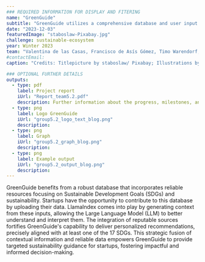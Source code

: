 ```yaml
---
### REQUIRED INFORMATION FOR DISPLAY AND FITERING
name: "GreenGuide"
subtitle: "GreenGuide utilizes a comprehensive database and user input to offer personalized sustainability recommendations aligned with SDGs for startups with AI."
date: "2023-12-03"
featuredImage: "staboslaw-Pixabay.jpg"
challenge: sustainable-ecosystem
year: Winter 2023
team: "Valentina de las Casas, Francisco de Asís Gómez, Timo Warendorf, Maria Federer"
#contactEmail:
caption: "Credits: Titlepicture by staboslaw/ Pixabay; Illustrations by the students"

### OPTIONAL FURTHER DETAILS
outputs:
  - type: pdf
    label: Project report
    iUrl: "Report_team5.2.pdf"
    description: Further information about the progress, milestones, and roadblocks.
  - type: png
    label: Logo GreenGuide
    iUrl: "group5.2_logo_text_blog.png"
    description:
  - type: png
    label: Graph
    iUrl: "group5.2_graph_blog.png"
    description:
  - type: png
    label: Example output
    iUrl: "group5.2_output_blog.png"
    description:
---
```


GreenGuide benefits from a robust database that incorporates reliable resources focusing on Sustainable Development Goals (SDGs) and sustainability. Startups have the opportunity to contribute to this database by uploading their data. LlamaIndex comes into play by generating context from these inputs, allowing the Large Language Model (LLM) to better understand and interpret them. The integration of reputable sources fortifies GreenGuide's capability to deliver personalized recommendations, precisely aligned with at least one of the 17 SDGs. This strategic fusion of contextual information and reliable data empowers GreenGuide to provide targeted sustainability guidance for startups, fostering impactful and informed decision-making.